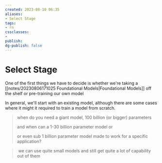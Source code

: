 ```yaml
---
created: 2023-08-10 06:35
aliases: 
- Select Stage
tags:
- rn
cssclasses:
- 
publish:
dg-publish: false
---
```


<!-- 
tags: 
-->

<!--internal
parent:: [[202308061649 Generative AI project Lifecycle]]
child:: [[]]
related:: [[]]
-->

<!--external
- [ ] []()
-->

# Select Stage

One of the first things we have to decide is whether we're taking a [[notes/20230806171025 Foundational Models|Foundational Models]] off the shelf or pre-training our own model

In general, we'll start with an existing model, although there are some cases where it might it required to train a model from scratch. 

> when do you need a giant model, 100 billion (or bigger) parameters
>
> and when can a 1-30 billion parameter model or
>
> or even sub 1 billion parameter model made to work for a specific application?

> we can use quite small models and still get quite a lot of capability out of them